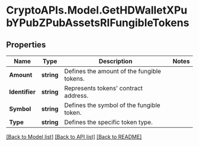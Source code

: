 # CryptoAPIs.Model.GetHDWalletXPubYPubZPubAssetsRIFungibleTokens

## Properties

Name | Type | Description | Notes
------------ | ------------- | ------------- | -------------
**Amount** | **string** | Defines the amount of the fungible tokens. | 
**Identifier** | **string** | Represents tokens&#39; contract address. | 
**Symbol** | **string** | Defines the symbol of the fungible token. | 
**Type** | **string** | Defines the specific token type. | 

[[Back to Model list]](../README.md#documentation-for-models) [[Back to API list]](../README.md#documentation-for-api-endpoints) [[Back to README]](../README.md)

